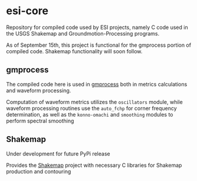 # esi-core

Repository for compiled code used by ESI projects, namely C code used in the USGS Shakemap and Groundmotion-Processing programs.

As of September 15th, this project is functional for the gmprocess portion of compiled code. Shakemap functionality will soon follow.

## gmprocess

The compiled code here is used in [gmprocess](https://github.com/usgs/groundmotion-processing) both in metrics calculations and waveform processing.

Computation of waveform metrics utilizes the ```oscillators``` module, while waveform processing routines use the ```auto_fchp``` for corner frequency determination, as well as the ```konno-omachi``` and ```smoothing``` modules to perform spectral smoothing



## Shakemap

Under development for future PyPi release

Provides the [Shakemap](https://github.com/usgs/shakemap) project with necessary C libraries for Shakemap production and contouring
